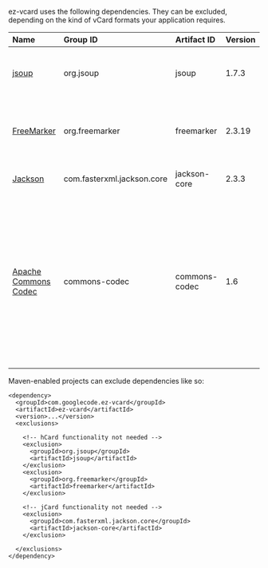 ez-vcard uses the following dependencies.  They can be excluded, depending on the kind of vCard formats your application requires.

| **Name** | **Group ID** | **Artifact ID** | **Version** | **Required?** | **Description** |
|:---------|:-------------|:----------------|:------------|:--------------|:----------------|
| [jsoup](http://jsoup.org) | org.jsoup    | jsoup           | 1.7.3       | for hCard parsing | HTML-parsing library used for parsing hCards. |
| [FreeMarker](http://freemarker.org) | org.freemarker | freemarker      | 2.3.19      | for hCard writing | Templating library used for creating HTML pages that contain hCards. |
| [Jackson](http://jackson.codehaus.org) | com.fasterxml.jackson.core | jackson-core    | 2.3.3       | for jCard reading/writing | JSON processor for jCards. |
| [Apache Commons Codec](http://commons.apache.org/codec/) | commons-codec | commons-codec   | 1.6         | _embedded_    | Selected portions of this library's source code have been inserted directly into the ez-vcard code base in order to resolve an Android compatibility issue (see [this discussion](https://groups.google.com/forum/?fromgroups=#!topic/ez-vcard-discuss/w2TK7yetwr8)). |

Maven-enabled projects can exclude dependencies like so:

```
<dependency>
  <groupId>com.googlecode.ez-vcard</groupId>
  <artifactId>ez-vcard</artifactId>
  <version>...</version>
  <exclusions>

    <!-- hCard functionality not needed -->
    <exclusion>
      <groupId>org.jsoup</groupId>
      <artifactId>jsoup</artifactId>
    </exclusion>
    <exclusion>
      <groupId>org.freemarker</groupId>
      <artifactId>freemarker</artifactId>
    </exclusion>

    <!-- jCard functionality not needed -->
    <exclusion>
      <groupId>com.fasterxml.jackson.core</groupId>
      <artifactId>jackson-core</artifactId>
    </exclusion>

  </exclusions>
</dependency>
```